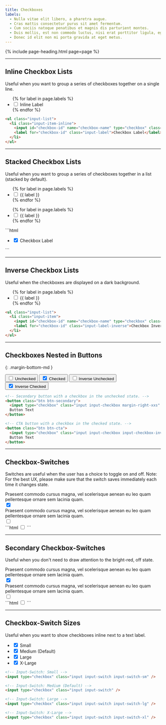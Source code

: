 ```yaml
---
title: Checkboxes
labels:
  - Nulla vitae elit libero, a pharetra augue.
  - Cras mattis consectetur purus sit amet fermentum.
  - Cum sociis natoque penatibus et magnis dis parturient montes.
  - Duis mollis, est non commodo luctus, nisi erat porttitor ligula, eget lacinia.
  - Donec id elit non mi porta gravida at eget metus.
---
```


{% include page-heading.html page=page %}

---

## Inline Checkbox Lists
<p class="text-light margin-bottom-md">Useful when you want to group a series of checkboxes together on a single line.</p>

<ul class="input-list margin-bottom-lg">
  {% for label in page.labels %}
    <li class="input-item-inline">
      <input id="checkbox-inline-{{ forloop.index }}" name="checkbox-list" type="checkbox" class="input input-checkbox" {% if forloop.index == 1 %}checked{% endif %} />
      <label for="checkbox-inline-{{ forloop.index }}" class="input-label">Inline Label</label>
    </li>
  {% endfor %}
</ul>

```html
<ul class="input-list">
  <li class="input-item-inline">
    <input id="checkbox-id" name="checkbox-name" type="checkbox" class="input input-checkbox" checked />
    <label for="checkbox-id" class="input-label">Checkbox Label</label>
  </li>
</ul>
```

---

## Stacked Checkbox Lists
<p class="text-light margin-bottom-md">Useful when you want to group a series of checkboxes together in a list (stacked by default).</p>

<div class="col-container margin-bottom-sm margin-bottom-x1-lg">
  <div class="col col-100 col-x1-50 margin-bottom-sm margin-bottom-x1-none">
    <div class="rounded bg-white box-padding">
      <ul class="input-list">
        {% for label in page.labels %}
          <li class="input-item">
            <input id="checkbox-light-{{ forloop.index }}" name="checkbox-list" type="checkbox" class="input input-checkbox" {% if forloop.index == 1 %}checked{% endif %} />
            <label for="checkbox-light-{{ forloop.index }}" class="input-label">{{ label }}</label>
          </li>
        {% endfor %}
      </ul>
    </div>
  </div>
  <div class="col col-100 col-x1-50">
    <div class="box-secondary box-padding">
      <ul class="input-list">
        {% for label in page.labels %}
          <li class="input-item">
            <input id="checkbox-dark-{{ forloop.index }}" name="checkbox-list" type="checkbox" class="input input-checkbox" {% if forloop.index == 1 %}checked{% endif %} />
            <label for="checkbox-dark-{{ forloop.index }}" class="input-label">{{ label }}</label>
          </li>
        {% endfor %}
      </ul>
    </div>
  </div>
</div>
```html
<ul class="input-list">
  <li class="input-item">
    <input id="checkbox-id" name="checkbox-name" type="checkbox" class="input input-checkbox" checked />
    <label for="checkbox-id" class="input-label">Checkbox Label</label>
  </li>
</ul>
```

---

## Inverse Checkbox Lists
<p class="text-light margin-bottom-md">Useful when the checkboxes are displayed on a dark background.</p>

<div class="box-secondary box-padding bg-gray-darker">
  <ul class="input-list">
    {% for label in page.labels %}
      <li class="input-item">
        <input id="checkbox-inverse-{{ forloop.index }}" name="checkbox-inverse-list" type="checkbox" class="input input-checkbox input-checkbox-inverse" {% if forloop.index == 1 %}checked{% endif %} />
        <label for="checkbox-inverse-{{ forloop.index }}" class="input-label-inverse">{{ label }}</label>
      </li>
    {% endfor %}
  </ul>
</div>

```html
<ul class="input-list">
  <li class="input-item">
    <input id="checkbox-id" name="checkbox-name" type="checkbox" class="input input-checkbox input-checkbox-inverse" checked />
    <label for="checkbox-id" class="input-label-inverse">Checkbox Inverse Label</label>
  </li>
</ul>
```

---

## Checkboxes Nested in Buttons
{: .margin-bottom-md }

<button class="btn btn-secondary margin-right-xs margin-bottom-xs">
  <input type="checkbox" class="input input-checkbox margin-right-xxs" />
  Unchecked
</button>
<button class="btn btn-secondary margin-right-xs margin-bottom-xs">
  <input type="checkbox" class="input input-checkbox margin-right-xxs" checked />
  Checked
</button>
<button class="btn btn-cta margin-right-xs margin-bottom-xs">
  <input type="checkbox" class="input input-checkbox input-checkbox-inverse margin-right-xxs" />
  Inverse Unchecked
</button>
<button class="btn btn-cta margin-right-xs margin-bottom-xs">
  <input type="checkbox" class="input input-checkbox input-checkbox-inverse margin-right-xxs" checked />
  Inverse Checked
</button>

```html
<!-- Secondary button with a checkbox in the unchecked state. -->
<button class="btn btn-secondary">
  <input type="checkbox" class="input input-checkbox margin-right-xxs" />
  Button Text
</button>

<!-- CTA button with a checkbox in the checked state. -->
<button class="btn btn-cta">
  <input type="checkbox" class="input input-checkbox input-checkbox-inverse margin-right-xxs" checked />
  Button Text
</button>
```

---

## Checkbox-Switches
<p class="text-light margin-bottom-md">Switches are useful when the user has a choice to toggle on and off. Note: For the best UX, please make sure that the switch saves immediately each time it changes state.</p>

<div class="box box-xs margin-bottom-sm padding-top-md padding-bottom-md padding-left-sm padding-right-sm padding-left-x1-lg padding-right-x1-lg">
  <div class="col-container-nowrap">
    <div class="components-checkboxes-switch-col col col-100 text-light text-overflow-ellipsis">Praesent commodo cursus magna, vel scelerisque aenean eu leo quam pellentesque ornare sem lacinia quam.</div>
    <div class="col margin-left-sm">
      <input type="checkbox" class="input input-switch" checked />
    </div>
  </div>
</div>
<div class="box-secondary box-xs padding-top-md padding-bottom-md padding-left-sm padding-right-sm padding-left-x1-lg padding-right-x1-lg">
  <div class="col-container-nowrap">
    <div class="components-checkboxes-switch-col col col-100 text-light text-overflow-ellipsis">Praesent commodo cursus magna, vel scelerisque aenean eu leo quam pellentesque ornare sem lacinia quam.</div>
    <div class="col margin-left-sm">
      <input type="checkbox" class="input input-switch" />
    </div>
  </div>
</div>
```html
<input type="checkbox" class="input input-switch" />
```

---

## Secondary Checkbox-Switches
<p class="text-light margin-bottom-md">Useful when you don't need to draw attention to the bright-red, off state.</p>

<div class="box box-xs margin-bottom-sm padding-top-md padding-bottom-md padding-left-sm padding-right-sm padding-left-x1-lg padding-right-x1-lg">
  <div class="col-container-nowrap">
    <div class="components-checkboxes-switch-col col col-100 text-light text-overflow-ellipsis">Praesent commodo cursus magna, vel scelerisque aenean eu leo quam pellentesque ornare sem lacinia quam.</div>
    <div class="col margin-left-sm">
      <input type="checkbox" class="input input-switch-secondary" checked />
    </div>
  </div>
</div>
<div class="box-secondary box-xs padding-top-md padding-bottom-md padding-left-sm padding-right-sm padding-left-x1-lg padding-right-x1-lg">
  <div class="col-container-nowrap">
    <div class="components-checkboxes-switch-col col col-100 text-light text-overflow-ellipsis">Praesent commodo cursus magna, vel scelerisque aenean eu leo quam pellentesque ornare sem lacinia quam.</div>
    <div class="col margin-left-sm">
      <input type="checkbox" class="input input-switch-secondary" />
    </div>
  </div>
</div>
```html
<input type="checkbox" class="input input-switch-secondary" />
```

---

## Checkbox-Switch Sizes
<p class="text-light margin-bottom-md">Useful when you want to show checkboxes inline next to a text label.</p>
<ul class="input-list">
  <li class="input-item">
    <input id="small-switch-on" type="checkbox" class="input input-switch input-switch-sm align-middle" checked />
    <label for="small-switch-on" class="text-sm text-light margin-left-xxs medium">Small</label>
  </li>
  <li class="input-item">
    <input id="small-switch-on" type="checkbox" class="input input-switch align-middle" checked />
    <label for="small-switch-on" class="text-sm text-light margin-left-xxs medium">Medium (Default)</label>
  </li>
  <li class="input-item">
    <input id="small-switch-on" type="checkbox" class="input input-switch input-switch-lg align-middle" checked />
    <label for="small-switch-on" class="text-sm text-light margin-left-xxs medium">Large</label>
  </li>
  <li class="input-item">
    <input id="small-switch-on" type="checkbox" class="input input-switch input-switch-xl align-middle" checked />
    <label for="small-switch-on" class="text-sm text-light margin-left-xxs medium">X-Large</label>
  </li>
</ul>

```html
<!-- Input-Switch: Small -->
<input type="checkbox" class="input input-switch input-switch-sm" />

<!-- Input-Switch: Medium (Default) -->
<input type="checkbox" class="input input-switch" />

<!-- Input-Switch: Large -->
<input type="checkbox" class="input input-switch input-switch-lg" />

<!-- Input-Switch: X-Large -->
<input type="checkbox" class="input input-switch input-switch-xl" />
```
